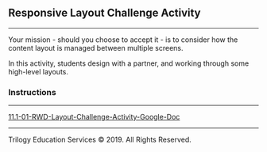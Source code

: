 ## Responsive Layout Challenge Activity

---
Your mission - should you choose to accept it - is to consider how the content layout is managed between multiple screens. 

In this activity, students design with a partner, and working through some high-level layouts.

### Instructions

---

[11.1-01-RWD-Layout-Challenge-Activity-Google-Doc](https://docs.google.com/document/d/1vA8qGDi_omBls7i92k2suU8O0bcJRGuhszge39ps_No/edit?usp=sharing)


---

Trilogy Education Services © 2019. All Rights Reserved.
